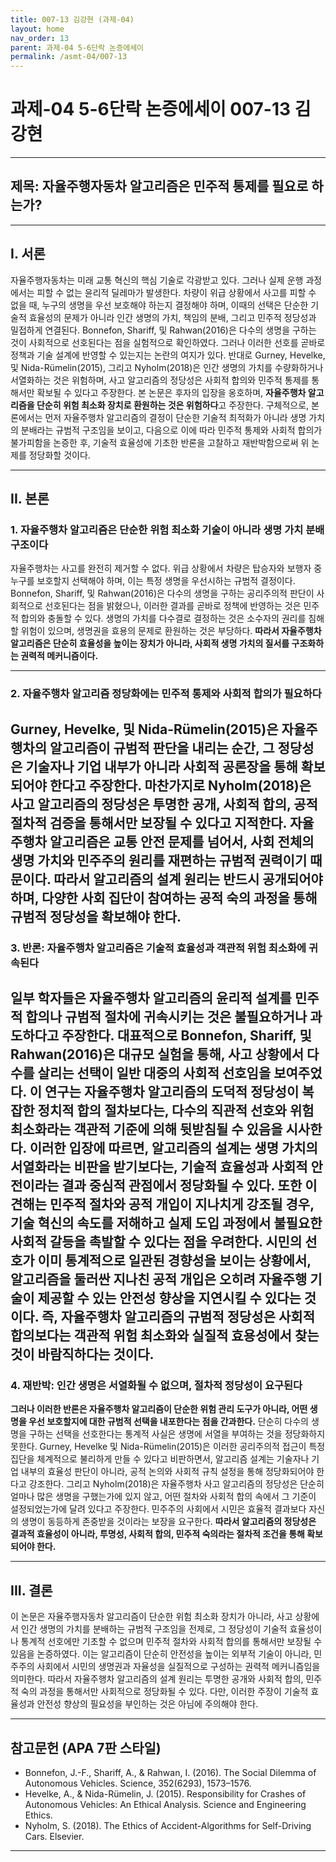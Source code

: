 ```yaml
---
title: 007-13 김강현 (과제-04)
layout: home
nav_order: 13
parent: 과제-04 5-6단락 논증에세이
permalink: /asmt-04/007-13
---
```


# 과제-04 5-6단락 논증에세이 007-13 김강현 

---

## 제목: 자율주행자동차 알고리즘은 민주적 통제를 필요로 하는가?

---

## I. 서론

자율주행자동차는 미래 교통 혁신의 핵심 기술로 각광받고 있다. 그러나 실제 운행 과정에서는 피할 수 없는 윤리적 딜레마가 발생한다. 차량이 위급 상황에서 사고를 피할 수 없을 때, 누구의 생명을 우선 보호해야 하는지 결정해야 하며, 이때의 선택은 단순한 기술적 효율성의 문제가 아니라 인간 생명의 가치, 책임의 분배, 그리고 민주적 정당성과 밀접하게 연결된다. Bonnefon, Shariff, 및 Rahwan(2016)은 다수의 생명을 구하는 것이 사회적으로 선호된다는 점을 실험적으로 확인하였다. 그러나 이러한 선호를 곧바로 정책과 기술 설계에 반영할 수 있는지는 논란의 여지가 있다. 반대로 Gurney, Hevelke, 및 Nida-Rümelin(2015), 그리고 Nyholm(2018)은 인간 생명의 가치를 수량화하거나 서열화하는 것은 위험하며, 사고 알고리즘의 정당성은 사회적 합의와 민주적 통제를 통해서만 확보될 수 있다고 주장한다. 본 논문은 후자의 입장을 옹호하며, **자율주행차 알고리즘을 단순히 위험 최소화 장치로 환원하는 것은 위험하다**고 주장한다. 구체적으로, 본론에서는 먼저 자율주행차 알고리즘의 결정이 단순한 기술적 최적화가 아니라 생명 가치의 분배라는 규범적 구조임을 보이고, 다음으로 이에 따라 민주적 통제와 사회적 합의가 불가피함을 논증한 후, 기술적 효율성에 기초한 반론을 고찰하고 재반박함으로써 위 논제를 정당화할 것이다.

---

## II. 본론

### 1. 자율주행차 알고리즘은 단순한 위험 최소화 기술이 아니라 생명 가치 분배 구조이다

자율주행차는 사고를 완전히 제거할 수 없다. 위급 상황에서 차량은 탑승자와 보행자 중 누구를 보호할지 선택해야 하며, 이는 특정 생명을 우선시하는 규범적 결정이다. Bonnefon, Shariff, 및 Rahwan(2016)은 다수의 생명을 구하는 공리주의적 판단이 사회적으로 선호된다는 점을 밝혔으나, 이러한 결과를 곧바로 정책에 반영하는 것은 민주적 합의와 충돌할 수 있다. 생명의 가치를 다수결로 결정하는 것은 소수자의 권리를 침해할 위험이 있으며, 생명권을 효용의 문제로 환원하는 것은 부당하다. **따라서 자율주행차 알고리즘은 단순히 효율성을 높이는 장치가 아니라, 사회적 생명 가치의 질서를 구조화하는 권력적 메커니즘이다.**

---

### 2. 자율주행차 알고리즘 정당화에는 민주적 통제와 사회적 합의가 필요하다

Gurney, Hevelke, 및 Nida-Rümelin(2015)은 자율주행차의 알고리즘이 규범적 판단을 내리는 순간, 그 정당성은 기술자나 기업 내부가 아니라 사회적 공론장을 통해 확보되어야 한다고 주장한다. 마찬가지로 Nyholm(2018)은 사고 알고리즘의 정당성은 **투명한 공개**, **사회적 합의**, **공적 절차적 검증**을 통해서만 보장될 수 있다고 지적한다. 자율주행차 알고리즘은 교통 안전 문제를 넘어서, 사회 전체의 생명 가치와 민주주의 원리를 재편하는 규범적 권력이기 때문이다. **따라서 알고리즘의 설계 원리는 반드시 공개되어야 하며, 다양한 사회 집단이 참여하는 공적 숙의 과정을 통해 규범적 정당성을 확보해야 한다.**
---

### 3. 반론: 자율주행차 알고리즘은 기술적 효율성과 객관적 위험 최소화에 귀속된다

**일부 학자들은 자율주행차 알고리즘의 윤리적 설계를 민주적 합의나 규범적 절차에 귀속시키는 것은 불필요하거나 과도하다고 주장한다.** 대표적으로 Bonnefon, Shariff, 및 Rahwan(2016)은 대규모 실험을 통해, 사고 상황에서 다수를 살리는 선택이 일반 대중의 사회적 선호임을 보여주었다. 이 연구는 자율주행차 알고리즘의 도덕적 정당성이 복잡한 정치적 합의 절차보다는, 다수의 직관적 선호와 위험 최소화라는 객관적 기준에 의해 뒷받침될 수 있음을 시사한다. 이러한 입장에 따르면, 알고리즘의 설계는 생명 가치의 서열화라는 비판을 받기보다는, 기술적 효율성과 사회적 안전이라는 결과 중심적 관점에서 정당화될 수 있다. 또한 이 견해는 민주적 절차와 공적 개입이 지나치게 강조될 경우, 기술 혁신의 속도를 저해하고 실제 도입 과정에서 불필요한 사회적 갈등을 촉발할 수 있다는 점을 우려한다. 시민의 선호가 이미 통계적으로 일관된 경향성을 보이는 상황에서, 알고리즘을 둘러싼 지나친 공적 개입은 오히려 자율주행 기술이 제공할 수 있는 안전성 향상을 지연시킬 수 있다는 것이다. 즉, **자율주행차 알고리즘의 규범적 정당성은 사회적 합의보다는 객관적 위험 최소화와 실질적 효용성에서 찾는 것이 바람직하다**는 것이다.
---

### 4. 재반박: 인간 생명은 서열화될 수 없으며, 절차적 정당성이 요구된다

**그러나 이러한 반론은 자율주행차 알고리즘이 단순한 위험 관리 도구가 아니라, 어떤 생명을 우선 보호할지에 대한 규범적 선택을 내포한다는 점을 간과한다.** 단순히 다수의 생명을 구하는 선택을 선호한다는 통계적 사실은 생명에 서열을 부여하는 것을 정당화하지 못한다. Gurney, Hevelke 및 Nida-Rümelin(2015)은 이러한 공리주의적 접근이 특정 집단을 체계적으로 불리하게 만들 수 있다고 비판하면서, 알고리즘 설계는 기술자나 기업 내부의 효율성 판단이 아니라, 공적 논의와 사회적 규칙 설정을 통해 정당화되어야 한다고 강조한다. 그리고 Nyholm(2018)은 자율주행차 사고 알고리즘의 정당성은 단순히 얼마나 많은 생명을 구했는가에 있지 않고, 어떤 절차와 사회적 합의 속에서 그 기준이 설정되었는가에 달려 있다고 주장한다. 민주주의 사회에서 시민은 효율적 결과보다 자신의 생명이 동등하게 존중받을 것이라는 보장을 요구한다. **따라서 알고리즘의 정당성은 결과적 효율성이 아니라, 투명성, 사회적 합의, 민주적 숙의라는 절차적 조건을 통해 확보되어야 한다.**

---

## III. 결론  

이 논문은 자율주행자동차 알고리즘이 단순한 위험 최소화 장치가 아니라, 사고 상황에서 인간 생명의 가치를 분배하는 규범적 구조임을 전제로, 그 정당성이 기술적 효율성이나 통계적 선호에만 기초할 수 없으며 민주적 절차와 사회적 합의를 통해서만 보장될 수 있음을 논증하였다. 이는 알고리즘이 단순히 안전성을 높이는 외부적 기술이 아니라, 민주주의 사회에서 시민의 생명권과 자율성을 실질적으로 구성하는 권력적 메커니즘임을 의미한다. 따라서 자율주행차 알고리즘의 설계 원리는 투명한 공개와 사회적 합의, 민주적 숙의 과정을 통해서만 사회적으로 정당화될 수 있다. 다만, 이러한 주장이 기술적 효율성과 안전성 향상의 필요성을 부인하는 것은 아님에 주의해야 한다.

---

## 참고문헌 (APA 7판 스타일)

- Bonnefon, J.-F., Shariff, A., & Rahwan, I. (2016). The Social Dilemma of Autonomous Vehicles. Science, 352(6293), 1573–1576.
- Hevelke, A., & Nida-Rümelin, J. (2015). Responsibility for Crashes of Autonomous Vehicles: An Ethical Analysis. Science and Engineering Ethics.
- Nyholm, S. (2018). The Ethics of Accident-Algorithms for Self-Driving Cars. Elsevier.

---


